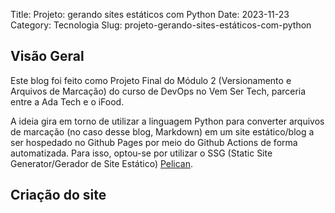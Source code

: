 Title: Projeto: gerando sites estáticos com Python
Date: 2023-11-23
Category: Tecnologia
Slug: projeto-gerando-sites-estáticos-com-python


## Visão Geral

Este blog foi feito como Projeto Final do Módulo 2 (Versionamento e Arquivos de Marcação) do curso de DevOps no Vem Ser Tech, parceria entre a Ada Tech e o iFood.

A ideia gira em torno de utilizar a linguagem Python para converter arquivos de marcação (no caso desse blog, Markdown) em um site estático/blog a ser hospedado no Github Pages por meio do Github Actions de forma automatizada. Para isso, optou-se por utilizar o SSG (Static Site Generator/Gerador de Site Estático) [Pelican](https://docs.getpelican.com/en/stable/).

## Criação do site
